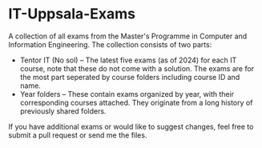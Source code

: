 # IT-Uppsala-Exams
A collection of all exams from the Master's Programme in Computer and Information Engineering.
The collection consists of two parts:
* Tentor IT (No sol) – The latest five exams (as of 2024) for each IT course, note that these do not come with a solution. The exams are for the most part seperated by course folders including course ID and name. 
* Year folders – These contain exams organized by year, with their corresponding courses attached. They originate from a long history of previously shared folders.

If you have additional exams or would like to suggest changes, feel free to submit a pull request or send me the files.
